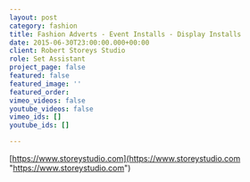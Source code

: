 ```yaml
---
layout: post
category: fashion
title: Fashion Adverts - Event Installs - Display Installs
date: 2015-06-30T23:00:00.000+00:00
client: Robert Storeys Studio
role: Set Assistant
project_page: false
featured: false
featured_image: ''
featured_order: 
vimeo_videos: false
youtube_videos: false
vimeo_ids: []
youtube_ids: []

---
```

[https://www.storeystudio.com](https://www.storeystudio.com "https://www.storeystudio.com")